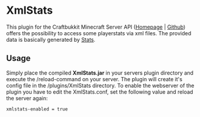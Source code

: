 # XmlStats

This plugin for the Craftbukkit Minecraft Server API ([Homepage](http://bukkig.org) | [Github](https://github.com/Bukkit/CraftBukkit )) offers the possibility to access some playerstats via xml files. The provided data is basically generated by [Stats](https://github.com/nidefawl/Stats).

## Usage

Simply place the compiled **XmlStats.jar** in your servers plugin directory and execute the /reload-command on your server. The plugin will create it's config file in the /plugins/XmlStats directory. To enable the webserver of the plugin you have to edit the XmlStats.conf, set the following value and reload the server again:
  
    xmlstats-enabled = true